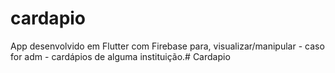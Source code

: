 # cardapio

App desenvolvido em Flutter com Firebase para, visualizar/manipular - caso for adm - cardápios de alguma instituição.# Cardapio
